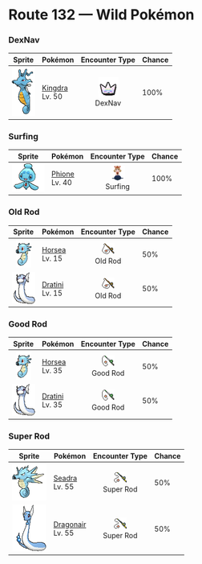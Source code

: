 # Route 132 — Wild Pokémon

### DexNav

| Sprite | Pokémon | Encounter Type | Chance |
|:------:|---------|:--------------:|--------|
| ![Kingdra](../../assets/sprites/kingdra/front.gif "Kingdra: Kingdra sleeps on the seafloor where it is otherwise devoid of life. When a storm arrives, the Pokémon is said to awaken and wander about in search of prey.") | [Kingdra](../../pokemon/kingdra.md/)<br>Lv. 50 | ![DexNav](../../assets/encounter_types/dexnav.png "DexNav")<br>DexNav | 100% |

### Surfing

| Sprite | Pokémon | Encounter Type | Chance |
|:------:|---------|:--------------:|--------|
| ![Phione](../../assets/sprites/phione/front.gif "Phione: It drifts in warm seas. It always returns to where it was born, no matter how far it may have drifted.") | [Phione](../../pokemon/phione.md/)<br>Lv. 40 | ![Surfing](../../assets/encounter_types/surfing.png "Surfing")<br>Surfing | 100% |

### Old Rod

| Sprite | Pokémon | Encounter Type | Chance |
|:------:|---------|:--------------:|--------|
| ![Horsea](../../assets/sprites/horsea/front.gif "Horsea: If Horsea senses danger, it will reflexively spray a dense black ink from its mouth and try to escape. This Pokémon swims by cleverly flapping the fin on its back.") | [Horsea](../../pokemon/horsea.md/)<br>Lv. 15 | ![Old Rod](../../assets/encounter_types/old_rod.png "Old Rod")<br>Old Rod | 50% |
| ![Dratini](../../assets/sprites/dratini/front.gif "Dratini: Dratini continually molts and sloughs off its old skin. It does so because the life energy within its body steadily builds to reach uncontrollable levels.") | [Dratini](../../pokemon/dratini.md/)<br>Lv. 15 | ![Old Rod](../../assets/encounter_types/old_rod.png "Old Rod")<br>Old Rod | 50% |

### Good Rod

| Sprite | Pokémon | Encounter Type | Chance |
|:------:|---------|:--------------:|--------|
| ![Horsea](../../assets/sprites/horsea/front.gif "Horsea: If Horsea senses danger, it will reflexively spray a dense black ink from its mouth and try to escape. This Pokémon swims by cleverly flapping the fin on its back.") | [Horsea](../../pokemon/horsea.md/)<br>Lv. 35 | ![Good Rod](../../assets/encounter_types/good_rod.png "Good Rod")<br>Good Rod | 50% |
| ![Dratini](../../assets/sprites/dratini/front.gif "Dratini: Dratini continually molts and sloughs off its old skin. It does so because the life energy within its body steadily builds to reach uncontrollable levels.") | [Dratini](../../pokemon/dratini.md/)<br>Lv. 35 | ![Good Rod](../../assets/encounter_types/good_rod.png "Good Rod")<br>Good Rod | 50% |

### Super Rod

| Sprite | Pokémon | Encounter Type | Chance |
|:------:|---------|:--------------:|--------|
| ![Seadra](../../assets/sprites/seadra/front.gif "Seadra: Seadra generates whirlpools by spinning its body. The whirlpools are strong enough to swallow even fishing boats. This Pokémon weakens prey with these currents, then swallows it whole.") | [Seadra](../../pokemon/seadra.md/)<br>Lv. 55 | ![Super Rod](../../assets/encounter_types/super_rod.png "Super Rod")<br>Super Rod | 50% |
| ![Dragonair](../../assets/sprites/dragonair/front.gif "Dragonair: Dragonair stores an enormous amount of energy inside its body. It is said to alter weather conditions in its vicinity by discharging energy from the crystals on its neck and tail.") | [Dragonair](../../pokemon/dragonair.md/)<br>Lv. 55 | ![Super Rod](../../assets/encounter_types/super_rod.png "Super Rod")<br>Super Rod | 50% |

